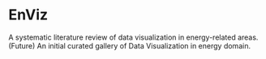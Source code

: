 # EnViz
A systematic literature review of data visualization in energy-related areas. (Future) An initial curated gallery of Data Visualization in energy domain.
